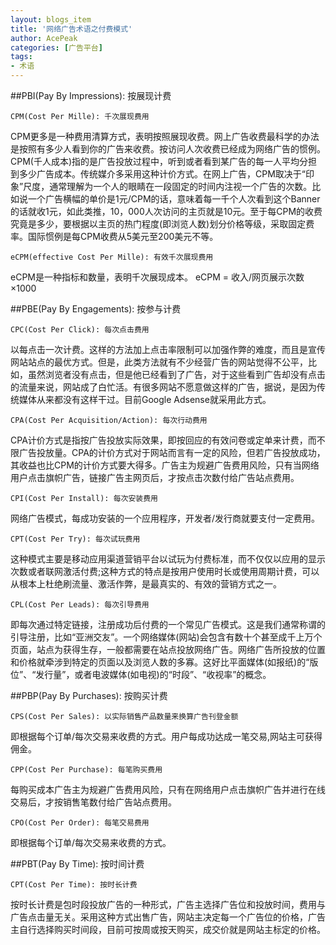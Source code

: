 ```yaml
---
layout: blogs_item
title: '网络广告术语之付费模式'
author: AcePeak
categories: [广告平台]
tags: 
- 术语
---
```



##PBI(Pay By Impressions): 按展现计费

`CPM(Cost Per Mille): 千次展现费用`

CPM更多是一种费用清算方式，表明按照展现收费。网上广告收费最科学的办法是按照有多少人看到你的广告来收费。按访问人次收费已经成为网络广告的惯例。CPM(千人成本)指的是广告投放过程中，听到或者看到某广告的每一人平均分担到多少广告成本。传统媒介多采用这种计价方式。在网上广告，CPM取决于“印象”尺度，通常理解为一个人的眼睛在一段固定的时间内注视一个广告的次数。比如说一个广告横幅的单价是1元/CPM的话，意味着每一千个人次看到这个Banner的话就收1元，如此类推，10，000人次访问的主页就是10元。至于每CPM的收费究竟是多少，要根据以主页的热门程度(即浏览人数)划分价格等级，采取固定费率。国际惯例是每CPM收费从5美元至200美元不等。


`eCPM(effective Cost Per Mille): 有效千次展现费用`

eCPM是一种指标和数量，表明千次展现成本。
eCPM = 收入/网页展示次数×1000


##PBE(Pay By Engagements): 按参与计费


`CPC(Cost Per Click): 每次点击费用`

以每点击一次计费。这样的方法加上点击率限制可以加强作弊的难度，而且是宣传网站站点的最优方式。但是，此类方法就有不少经营广告的网站觉得不公平，比如，虽然浏览者没有点击，但是他已经看到了广告，对于这些看到广告却没有点击的流量来说，网站成了白忙活。有很多网站不愿意做这样的广告，据说，是因为传统媒体从来都没有这样干过。目前Google Adsense就采用此方式。


`CPA(Cost Per Acquisition/Action): 每次行动费用`

CPA计价方式是指按广告投放实际效果，即按回应的有效问卷或定单来计费，而不限广告投放量。CPA的计价方式对于网站而言有一定的风险，但若广告投放成功，其收益也比CPM的计价方式要大得多。广告主为规避广告费用风险，只有当网络用户点击旗帜广告，链接广告主网页后，才按点击次数付给广告站点费用。


`CPI(Cost Per Install): 每次安装费用`

网络广告模式，每成功安装的一个应用程序，开发者/发行商就要支付一定费用。


`CPT(Cost Per Try): 每次试玩费用`

这种模式主要是移动应用渠道营销平台以试玩为付费标准，而不仅仅以应用的显示次数或者联网激活付费;这种方式的特点是按用户使用时长或使用周期计费，可以从根本上杜绝刷流量、激活作弊，是最真实的、有效的营销方式之一。


`CPL(Cost Per Leads): 每次引导费用`

即每次通过特定链接，注册成功后付费的一个常见广告模式。这是我们通常称谓的引导注册，比如“亚洲交友”。一个网络媒体(网站)会包含有数十个甚至成千上万个页面，站点为获得生存，一般都需要在站点投放网络广告。网络广告所投放的位置和价格就牵涉到特定的页面以及浏览人数的多寡。这好比平面媒体(如报纸)的“版位”、“发行量”，或者电波媒体(如电视)的“时段”、“收视率”的概念。


##PBP(Pay By Purchases): 按购买计费


`CPS(Cost Per Sales): 以实际销售产品数量来换算广告刊登金额`

即根据每个订单/每次交易来收费的方式。用户每成功达成一笔交易,网站主可获得佣金。


`CPP(Cost Per Purchase): 每笔购买费用`

每购买成本广告主为规避广告费用风险，只有在网络用户点击旗帜广告并进行在线交易后，才按销售笔数付给广告站点费用。


`CPO(Cost Per Order): 每笔交易费用`

即根据每个订单/每次交易来收费的方式。


##PBT(Pay By Time): 按时间计费


`CPT(Cost Per Time): 按时长计费`

按时长计费是包时段投放广告的一种形式，广告主选择广告位和投放时间，费用与广告点击量无关。采用这种方式出售广告，网站主决定每一个广告位的价格，广告主自行选择购买时间段，目前可按周或按天购买，成交价就是网站主标定的价格。

